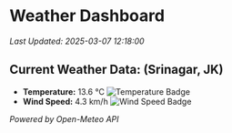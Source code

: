 
# Weather Dashboard

_Last Updated: 2025-03-07 12:18:00_

## Current Weather Data: (Srinagar, JK)
- **Temperature:** 13.6 °C ![Temperature Badge](https://img.shields.io/badge/Temperature-Low%20Temp-blue)
- **Wind Speed:** 4.3 km/h ![Wind Speed Badge](https://img.shields.io/badge/Wind%20Speed-Light%20Wind-blue)

*Powered by Open-Meteo API*
